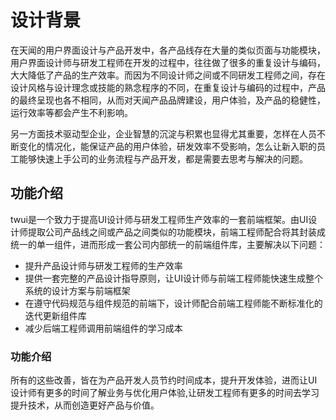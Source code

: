 # 设计背景

在天闻的用户界面设计与产品开发中，各产品线存在大量的类似页面与功能模块，用户界面设计师与研发工程师在开发的过程中，往往做了很多的重复设计与编码，大大降低了产品的生产效率。而因为不同设计师之间或不同研发工程师之间，存在设计风格与设计理念或技能的熟念程序的不同，在重复设计与编码的过程中，产品的最终呈现也各不相同，从而对天闻产品品牌建设，用户体验，及产品的稳健性，运行效率等都会产生不利影响。

另一方面技术驱动型企业，企业智慧的沉淀与积累也显得尤其重要，怎样在人员不断变化的情况化，能保证产品的用户体验，研发效率不受影响，怎么让新入职的员工能够快速上手公司的业务流程与产品开发，都是需要去思考与解决的问题。

## 功能介绍

twui是一个致力于提高UI设计师与研发工程师生产效率的一套前端框架。由UI设计师提取公司产品线之间或产品之间类似的功能模块，前端工程师配合将其封装成统一的单一组件，进而形成一套公司内部统一的前端组件库，主要解决以下问题：
+ 提升产品设计师与研发工程师的生产效率
+ 提供一套完整的产品设计指导原则，让UI设计师与前端工程师能快速生成整个系统的设计方案与前端框架
+ 在遵守代码规范与组件规范的前端下，设计师配合前端工程师能不断标准化的迭代更新组件库
+ 减少后端工程师调用前端组件的学习成本

### 功能介绍
所有的这些改善，皆在为产品开发人员节约时间成本，提升开发体验，进而让UI设计师有更多的时间了解业务与优化用户体验,让研发工程师有更多的时间去学习提升技术，从而创造更好产品与价值。

